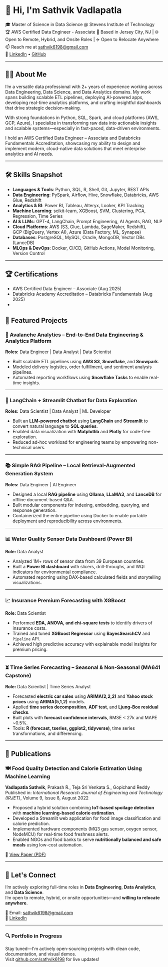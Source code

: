 # 👋 Hi, I'm Sathvik Vadlapatla

🎓 Master of Science in Data Science @ Stevens Institute of Technology  
🏆 AWS Certified Data Engineer - Associate
📍 Based in Jersey City, NJ | 🌐 Open to Remote, Hybrid, and Onsite Roles | ✈️ Open to Relocate Anywhere  
📫 Reach me at [sathvik6198@gmail.com](mailto:sathvik6198@gmail.com)  
🔗 [LinkedIn](https://www.linkedin.com/in/sathvikc/) • [GitHub](https://github.com/sathvik6198)


---

## 🧑‍💻 About Me

I’m a versatile data professional with 2+ years of experience working across Data Engineering, Data Science, and Data Analytics domains. My work spans building scalable ETL pipelines, deploying AI-powered apps, developing real-time analytics platforms, and crafting insightful dashboards that drive strategic decision-making.

With strong foundations in Python, SQL, Spark, and cloud platforms (AWS, GCP, Azure), I specialize in transforming raw data into actionable insights and scalable systems—especially in fast-paced, data-driven environments.

I hold an AWS Certified Data Engineer – Associate and Databricks Fundamentals Accreditation, showcasing my ability to design and implement modern, cloud-native data solutions that meet enterprise analytics and AI needs.

---

## 🛠️ Skills Snapshot

- **Languages & Tools**: Python, SQL, R, Shell, Git, Jupyter, REST APIs  
- **Data Engineering**: PySpark, Airflow, Hive, Snowflake, Databricks, AWS Glue, Redshift  
- **Analytics & BI**: Power BI, Tableau, Alteryx, Looker, KPI Tracking  
- **Machine Learning**: scikit-learn, XGBoost, SVM, Clustering, PCA, Regression, Time Series  
- **AI & LLMs**: GPT-4, LangChain, Prompt Engineering, AI Agents, RAG, NLP  
- **Cloud Platforms**: AWS (S3, Glue, Lambda, SageMaker, Redshift),  
  GCP (BigQuery, Vertex AI), Azure (Data Factory, ML, Synapse)  
- **Databases**: PostgreSQL, MySQL, Oracle, MongoDB, Vector DBs (LanceDB)  
- **MLOps & DevOps**: Docker, CI/CD, GitHub Actions, Model Monitoring, Version Control  
---
## 🏆 Certifications
- AWS Certified Data Engineer – Associate (Aug 2025)
- Databricks Academy Accreditation – Databricks Fundamentals (Aug 2025)
- 
## 🚀 Featured Projects

### 🧊 Avalanche Analytics – End-to-End Data Engineering & Analytics Platform  
**Roles:** Data Engineer | Data Analyst | Data Scientist  
- Built scalable ETL pipelines using **AWS S3**, **Snowflake**, and **Snowpark**.  
- Modeled delivery logistics, order fulfillment, and sentiment analysis pipelines.  
- Automated reporting workflows using **Snowflake Tasks** to enable real-time insights.

---

### 🤖 LangChain + Streamlit Chatbot for Data Exploration  
**Roles:** Data Scientist | Data Analyst | ML Developer  
- Built an **LLM-powered chatbot** using **LangChain** and **Streamlit** to convert natural language to **SQL queries**.  
- Enabled data visualization with **Matplotlib** and **Plotly** for code-free exploration.  
- Reduced ad-hoc workload for engineering teams by empowering non-technical users.

---

### 📚 Simple RAG Pipeline – Local Retrieval-Augmented Generation System  
**Roles:** Data Engineer | AI Engineer  
- Designed a local **RAG pipeline** using **Ollama**, **LLaMA3**, and **LanceDB** for offline document-based Q&A.  
- Built modular components for indexing, embedding, querying, and response generation.  
- Containerized the entire pipeline using Docker to enable portable deployment and reproducibility across environments.

---

### 📊 Water Quality Sensor Data Dashboard (Power BI)  
**Role:** Data Analyst  
- Analyzed 1M+ rows of sensor data from 39 European countries.  
- Built a **Power BI dashboard** with slicers, drill-throughs, and WQI indicators for environmental compliance.  
- Automated reporting using DAX-based calculated fields and storytelling visualizations.

---

### 📈 Insurance Premium Forecasting with XGBoost  
**Role:** Data Scientist  
- Performed **EDA, ANOVA, and chi-square tests** to identify drivers of insurance costs.  
- Trained and tuned **XGBoost Regressor** using **BayesSearchCV** and `Pipeline` API.  
- Achieved high predictive accuracy with explainable model insights for premium pricing.

---

### ⏳ Time Series Forecasting – Seasonal & Non-Seasonal (MA641 Capstone)  
**Role:** Data Scientist | Time Series Analyst  
- Forecasted **electric car sales** using **ARIMA(2,2,2)** and **Yahoo stock prices** using **ARIMA(5,1,2)** models.  
- Applied **time series decomposition**, **ADF test**, and **Ljung-Box residual checks**.  
- Built plots with **forecast confidence intervals**, RMSE < 27k and MAPE ~0.5%.  
- Tools: **R (forecast, tseries, ggplot2, tidyverse)**, time series transformations, and differencing.
---

## 📄 Publications

### 🍽️ Food Quality Detection and Calorie Estimation Using Machine Learning  
**Vadlapatla Sathvik**, Prakash R., Teja Sri Venkata S., Gopichand Reddy  
Published in: *International Research Journal of Engineering and Technology (IRJET)*, Volume 9, Issue 8, August 2022  
- Proposed a hybrid solution combining **IoT-based spoilage detection** with **machine learning-based calorie estimation**.
- Developed a Streamlit web application for food image classification and calorie prediction.
- Implemented hardware components (MQ3 gas sensor, oxygen sensor, NodeMCU) for real-time food freshness alerts.
- Enabled NGOs and food banks to serve **nutritionally balanced and safe meals** using low-cost automation.

🔗 [View Paper (PDF)](https://www.irjet.net/archives/V9/i8/IRJET-V9I8204.pdf)


---

## 📌 Let's Connect

I’m actively exploring full-time roles in **Data Engineering**, **Data Analytics**, and **Data Science**.  
I’m open to remote, hybrid, or onsite opportunities—and **willing to relocate anywhere**.

📧 Email: [sathvik6198@gmail.com](mailto:sathvik6198@gmail.com)  
🔗 [LinkedIn](https://www.linkedin.com/in/sathvikc)  

---

### 🔍 Portfolio in Progress

Stay tuned—I'm actively open-sourcing projects with clean code, documentation, and visual demos.  
Visit [github.com/sathvik6198](https://github.com/sathvik6198) for live updates!
